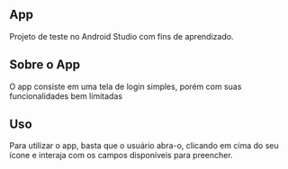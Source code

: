 ## App

Projeto de teste no Android Studio com fins de aprendizado.

## Sobre o App

O app consiste em uma tela de login simples, porém com suas funcionalidades bem limitadas

## Uso

Para utilizar o app, basta que o usuário abra-o, clicando em cima do seu ícone e interaja com os campos disponíveis para preencher.
